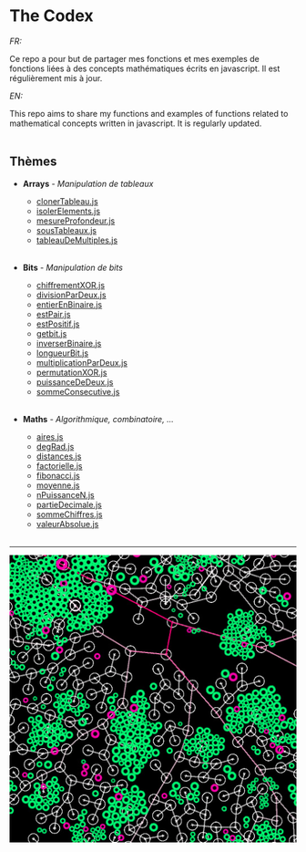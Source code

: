 # The Codex

_FR:_ 

Ce repo a pour but de partager mes fonctions et mes exemples de fonctions liées à des concepts mathématiques écrits en javascript.
Il est régulièrement mis à jour.

_EN:_

This repo aims to share my functions and examples of functions related to mathematical concepts written in javascript.
It is regularly updated.<br><br>


## Thèmes
  * **Arrays** - _Manipulation de tableaux_
  
    * [clonerTableau.js](/Arrays/clonerTableau.js)  
    * [isolerElements.js](/Arrays/isolerElements.js)
    * [mesureProfondeur.js](Arrays/mesureProfondeur.js)
    * [sousTableaux.js](/Arrays/sousTableaux.js)
    * [tableauDeMultiples.js](/Arrays/tableauDeMultiples.js)
    <br><br>

  * **Bits** - _Manipulation de bits_

    * [chiffrementXOR.js](/Bits/chiffrementXOR.js)
    * [divisionParDeux.js](/Bits/divisionParDeux.js)
    * [entierEnBinaire.js](Bits/entierEnBinaire.js)
    * [estPair.js](/Bits/estPair.js)
    * [estPositif.js](/Bits/estPositif.js)
    * [getbit.js](/Bits/getbit.js)
    * [inverserBinaire.js](Bits/inverserBinaire.js)
    * [longueurBit.js](/Bits/longueurBit.js)
    * [multiplicationParDeux.js](/Bits/multiplicationParDeux.js)
    * [permutationXOR.js](/Bits/permutationXOR.js)
    * [puissanceDeDeux.js](/Bits/puissanceDeDeux.js)
    * [sommeConsecutive.js](/Bits/sommeConsecutive.js)
    <br><br>
    
  * **Maths** - _Algorithmique, combinatoire, ..._
  
    * [aires.js](/Maths/aires.js)
    * [degRad.js](/Maths/degRad.js)
    * [distances.js](/Maths/distances.js)
    * [factorielle.js](/Maths/factorielle.js)
    * [fibonacci.js](/Maths/fibonacci.js)
    * [moyenne.js](/Maths/moyenne.js)
    * [nPuissanceN.js](/Maths/nPuissanceN.js)
    * [partieDecimale.js](/Maths/partieDecimale.js)
    * [sommeChiffres.js](/Maths/sommeChiffres.js)
    * [valeurAbsolue.js](/Maths/valeurAbsolue.js)
    <br><br>
  ---

![thumbnail](./img/thumbnail.jpg)
